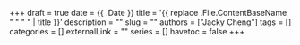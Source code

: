 +++
draft = true 
date = {{ .Date }}
title = '{{ replace .File.ContentBaseName " " " " | title }}'
description = "" 
slug = "" 
authors = ["Jacky Cheng"]
tags = [] 
categories = [] 
externalLink = "" 
series = [] 
havetoc = false
+++
